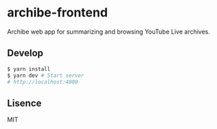 # archibe-frontend

Archibe web app for summarizing and browsing YouTube Live archives.

## Develop

```bash
$ yarn install
$ yarn dev # Start server
# http://localhost:4000
```

## Lisence

MIT
